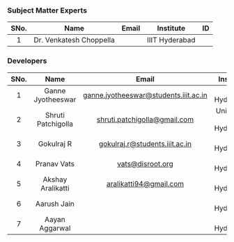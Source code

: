 ### Subject Matter Experts
| SNo. | Name                    | Email | Institute      | ID |
|:----:|:-----------------------:|:-----:|:--------------:|:--:|
| 1    | Dr. Venkatesh Choppella |       | IIIT Hyderabad |    |

### Developers
| SNo. | Name               | Email                                 | Institute               | ID         |
|:----:|:------------------:|:-------------------------------------:|:-----------------------:|:----------:|
| 1    | Ganne Jyotheeswar  | ganne.jyotheeswar@students.iiit.ac.in | IIIT Hyderabad          |            |
| 2    | Shruti Patchigolla | shruti.patchigolla@gmail.com          | University of Hyderabad |            |
| 3    | Gokulraj R         | gokulraj.r@students.iiit.ac.in        | IIIT Hyderabad          | 2020102042 |
| 4    | Pranav Vats        | vats@disroot.org                      | IIIT Hyderabad          |            |
| 5    | Akshay Aralikatti  | aralikatti94@gmail.com                | IIIT Hyderabad          |            |
| 6    | Aarush Jain        |                                       | IIIT Hyderabad          |            |
| 7    | Aayan Aggarwal     |                                       | IIIT Hyderabad          |            |
